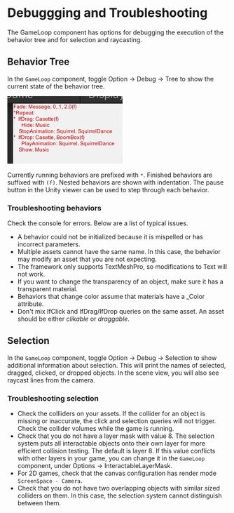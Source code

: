 
# Debuggging and Troubleshooting

The GameLoop component has options for debugging the execution of the behavior tree and 
for selection and raycasting. 

## Behavior Tree

In the `GameLoop` component, toggle Option -> Debug -> Tree to show the current state of the behavior tree. 

![SampleOutput](../images/DebugTree.png)

Currently running behaviors are prefixed with `*`. Finished behaviors are suffixed with `(f)`. 
Nested behaviors are shown with indentation.  The pause button in the Unity viewer can be used 
to step through each behavior.

### Troubleshooting behaviors

Check the console for errors. Below are a list of typical issues.

* A behavior could not be initialized because it is mispelled or has incorrect parameters.
* Multiple assets cannot have the same name. In this case, the behavior may modify an asset that you are not expecting.
* The framework only supports TextMeshPro, so modifications to Text will not work.
* If you want to change the transparency of an object, make sure it has a transparent material.
* Behaviors that change color assume that materials have a _Color attribute.
* Don't mix IfClick and IfDrag/IfDrop queries on the same asset. An asset should be either _clikable_ or _draggable_.

## Selection

In the `GameLoop` component, toggle Option -> Debug -> Selection to show additional information about selection.
This will print the names of selected, dragged, clicked, or dropped objects. In the scene view, you will also see 
raycast lines from the camera. 

### Troubleshooting selection 

* Check the collliders on your assets. If the collider for an object is missing or inaccurate, the click and selection queries will not trigger. Check the collider volumes while the game is running. 
* Check that you do not have a layer mask with value 8. The selection system puts all interactable objects onto their own layer for more efficient collision testing. The default is layer 8. If this value conflicts with other layers in your game, you can change it in the `GameLoop` component, under Options -> InteractableLayerMask.
* For 2D games, check that the canvas configuration has render mode `ScreenSpace - Camera`.
* Check that you do not have two overlapping objects with similar sized colliders on them. In this case, the selection system cannot distinguish between them. 